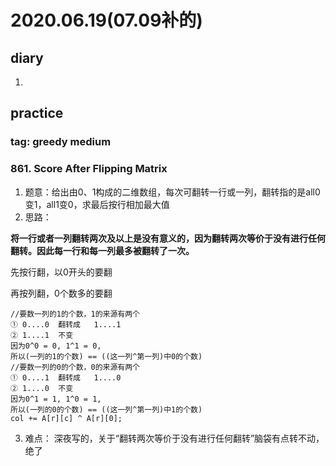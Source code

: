 # 2020.06.19(07.09补的)
## diary
1. 
## practice
### tag: greedy medium
### 861. Score After Flipping Matrix
1. 题意：给出由0、1构成的二维数组，每次可翻转一行或一列，翻转指的是all0变1，all1变0，求最后按行相加最大值
2. 思路：

__将一行或者一列翻转两次及以上是没有意义的，因为翻转两次等价于没有进行任何翻转。因此每一行和每一列最多被翻转了一次。__

先按行翻，以0开头的要翻

再按列翻，0个数多的要翻
```
//要数一列的1的个数，1的来源有两个
① 0....0  翻转成   1....1
② 1....1  不变
因为0^0 = 0, 1^1 = 0,
所以(一列的1的个数) == ((这一列^第一列)中0的个数)
//要数一列的0的个数，0的来源有两个
① 0....1  翻转成   1....0
② 1....0  不变
因为0^1 = 1, 1^0 = 1,
所以(一列的0的个数) == ((这一列^第一列)中1的个数)
col += A[r][c] ^ A[r][0];
```
3. 难点： 深夜写的，关于“翻转两次等价于没有进行任何翻转”脑袋有点转不动，绝了
